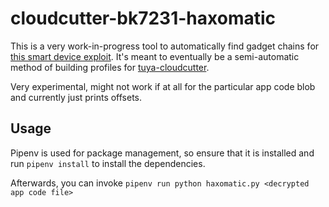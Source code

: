 # cloudcutter-bk7231-haxomatic
This is a very work-in-progress tool to automatically find gadget chains for [this smart device exploit](https://rb9.nl/posts/2022-03-29-light-jailbreaking-exploiting-tuya-iot-devices/). It's meant to eventually be a semi-automatic method of building profiles for [tuya-cloudcutter](https://github.com/khalednassar/tuya-cloudcutter).

Very experimental, might not work if at all for the particular app code blob and currently just prints offsets.

## Usage
Pipenv is used for package management, so ensure that it is installed and run `pipenv install` to install the dependencies. 

Afterwards, you can invoke `pipenv run python haxomatic.py <decrypted app code file>`

